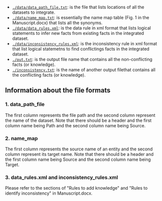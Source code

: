 
* <code>[./data/data_path_file.txt](./data/data_path_file.txt)</code>: is the file that lists locations of all the datasets to integrate.
* <code>[./data/name_map.txt](./data/name_map.txt)</code>: is essentially the name map table (Fig. 1 in the Manuscript.docx) that lists all the synonyms.
* <code>[./data/data_rules.xml](./data/data_rules.xml)</code>: is the data rule in xml format that lists logical statements to infer new facts from existing facts in the integrated dataset.
* <code>[./data/inconsistency_rules.xml](./data/inconsistency_rules.xml)</code>: is the inconsistency rule in xml format that list logical statemetns to find conflictings facts in the integrated dataset.
* <code>[./out.txt](./out.txt)</code>: is the output file name that contains all the non-conflicting facts (or knowledge).
* <code>[./inconsistency.txt](./inconsistency.txt)</code>: is the name of another output filethat contains all the conflicting facts (or knowledge).

## Information about the file formats
### 1. data_path_file
The first column represents the file path and the second column represent the name of the dataset. Note that there should be a header and the first column name being Path and the second column name being Source.

### 2. name_map
The first column represents the source name of an entity and the second column represent its target name. Note that there should be a header and the first column name being Source and the second column name being Target.

### 3. data_rules.xml and inconsistency_rules.xml
Please refer to the sections of "Rules to add knowledge" and "Rules to identify inconsistency" in Manuscript.docx.